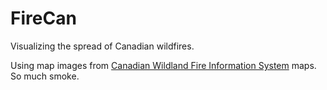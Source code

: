 # FireCan
Visualizing the spread of Canadian wildfires.

Using map images from [Canadian Wildland Fire Information System](https://cwfis.cfs.nrcan.gc.ca/home) maps. So much smoke.